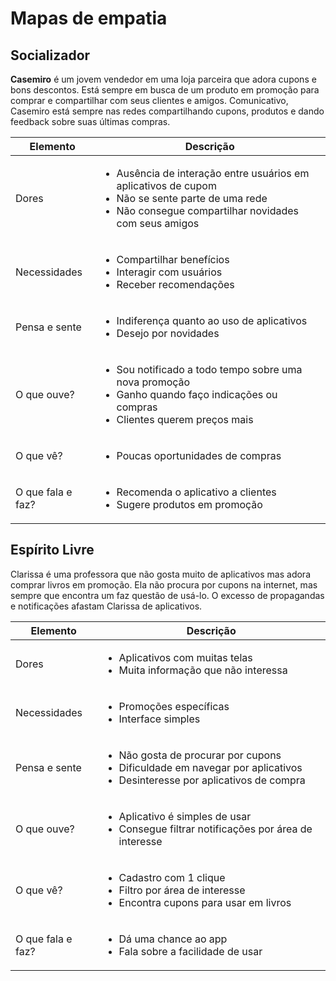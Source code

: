 # Mapas de empatia

## Socializador

**Casemiro** é um jovem vendedor em uma loja parceira que adora cupons e bons
descontos. Está sempre em busca de um produto em promoção para comprar e
compartilhar com seus clientes e amigos. Comunicativo, Casemiro está sempre nas
redes compartilhando cupons, produtos e dando feedback sobre suas últimas
compras.

<table>
    <thead>
        <tr>
            <th>Elemento</th>
            <th>Descrição</th>
        </tr>
    </thead>
    <tbody>
        <tr>
            <td>Dores</td>
            <td>
                <ul>
                    <li>Ausência de interação entre usuários em aplicativos de cupom</li>
                    <li>Não se sente parte de uma rede</li>
                    <li>Não consegue compartilhar novidades com seus amigos</li>
                </ul>
            </td>
        </tr>
        <tr>
            <td>Necessidades</td>
            <td>
                <ul>
                    <li>Compartilhar benefícios</li>
                    <li>Interagir com usuários</li>
                    <li>Receber recomendações</li>
                </ul>
            </td>
        </tr>
        <tr>
            <td>Pensa e sente</td>
            <td>
                <ul>
                    <li>Indiferença quanto ao uso de aplicativos</li>
                    <li>Desejo por novidades</li>
                </ul>
            </td>
        </tr>
        <tr>
            <td>O que ouve?</td>
            <td>
                <ul>
                    <li>Sou notificado a todo tempo sobre uma nova promoção</li>
                    <li>Ganho quando faço indicações ou compras</li>
                    <li>Clientes querem preços mais</li>
                </ul>
            </td>
        </tr>
        <tr>
            <td>O que vê?</td>
            <td>
                <ul>
                    <li>Poucas oportunidades de compras</li>
                </ul>                   
            </td>
        </tr>
        <tr>
            <td>O que fala e faz?</td>
            <td>
                <ul>
                    <li>Recomenda o aplicativo a clientes</li>
                    <li>Sugere produtos em promoção</li>
                </ul> 
            </td>
        </tr>
    </tbody>
</table>

## Espírito Livre

<p>Clarissa é uma professora que não gosta muito de aplicativos mas adora comprar
livros em promoção. Ela não procura por cupons na internet, mas sempre que
encontra um faz questão de usá-lo. O excesso de propagandas e notificações
afastam Clarissa de aplicativos.</p>

<table>
    <thead>
        <tr>
            <th>Elemento</th>
            <th>Descrição</th>
        </tr>
    </thead>
    <tbody>
        <tr>
            <td>Dores</td>
            <td>
                <ul>
                    <li>Aplicativos com muitas telas</li>
                    <li>Muita informação que não interessa</li>
                </ul>
            </td>
        </tr>
        <tr>
            <td>Necessidades</td>
            <td>
                <ul>
                    <li>Promoções específicas</li>
                    <li>Interface simples</li>
                </ul>
            </td>
        </tr>
        <tr>
            <td>Pensa e sente</td>
            <td>
                <ul>
                    <li>Não gosta de procurar por cupons</li>
                    <li>Dificuldade em navegar por aplicativos</li>
                    <li>Desinteresse por aplicativos de compra</li>
                </ul>
            </td>
        </tr>
        <tr>
            <td>O que ouve?</td>
            <td>
                <ul>
                    <li>Aplicativo é simples de usar</li>
                    <li>Consegue filtrar notificações por área de interesse</li>
                </ul>
            </td>
        </tr>
        <tr>
            <td>O que vê?</td>
            <td>
                <ul>
                    <li>Cadastro com 1 clique</li>
                    <li>Filtro por área de interesse</li>
                    <li>Encontra cupons para usar em livros</li>
                </ul>
            </td>
        </tr>
        <tr>
            <td>O que fala e faz?</td>
            <td>
                <ul>
                    <li>Dá uma chance ao app</li>
                    <li>Fala sobre a facilidade de usar</li>
                </ul>
            </td>
        </tr>
    </tbody>
</table>
